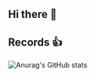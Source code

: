 ## Hi there 👋

## Records 👍
![Anurag's GitHub stats](https://github-readme-stats.vercel.app/api?username=chyun7114&show_icons=true&theme=radical)


<!--
**chyun7114/chyun7114** is a ✨ _special_ ✨ repository because its `README.md` (this file) appears on your GitHub profile.

Here are some ideas to get you started:

- 🔭 I’m currently working on ...
- 🌱 I’m currently learning ...
- 👯 I’m looking to collaborate on ...
- 🤔 I’m looking for help with ...
- 💬 Ask me about ...
- 📫 How to reach me: ...
- 😄 Pronouns: ...
- ⚡ Fun fact: ...
-->
